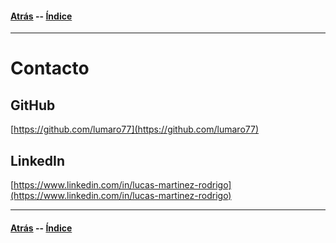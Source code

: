 #### [Atrás](conclusiones.md) -- [Índice](index.md)
***

# Contacto

## GitHub
[https://github.com/lumaro77](https://github.com/lumaro77)

## LinkedIn
[https://www.linkedin.com/in/lucas-martinez-rodrigo](https://www.linkedin.com/in/lucas-martinez-rodrigo)

***
#### [Atrás](conclusiones.md) -- [Índice](index.md)
